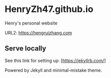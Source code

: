 # HenryZh47.github.io
Henry's personal website

URL2: https://hengruizhang.com

## Serve locally
See this link for setting up: [https://jekyllrb.com/]

Powered by Jekyll and minimal-mistake theme.
